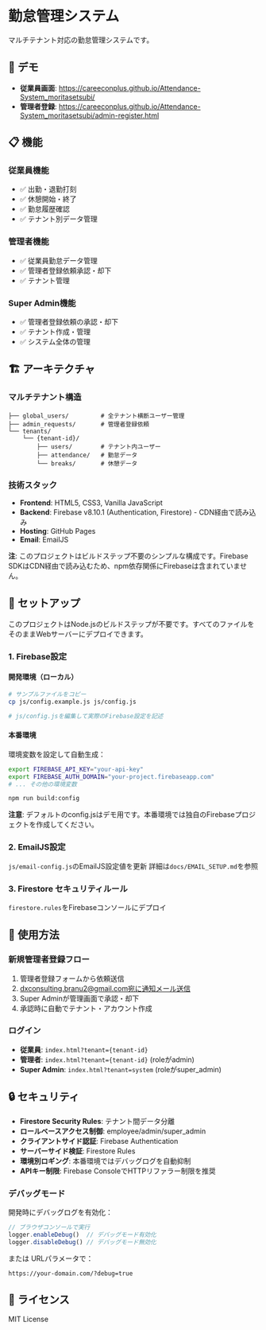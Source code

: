 # 勤怠管理システム

マルチテナント対応の勤怠管理システムです。

## 🚀 デモ

- **従業員画面**: https://careeconplus.github.io/Attendance-System_moritasetsubi/
- **管理者登録**: https://careeconplus.github.io/Attendance-System_moritasetsubi/admin-register.html

## 📋 機能

### 従業員機能
- ✅ 出勤・退勤打刻
- ✅ 休憩開始・終了
- ✅ 勤怠履歴確認
- ✅ テナント別データ管理

### 管理者機能
- ✅ 従業員勤怠データ管理
- ✅ 管理者登録依頼承認・却下
- ✅ テナント管理

### Super Admin機能
- ✅ 管理者登録依頼の承認・却下
- ✅ テナント作成・管理
- ✅ システム全体の管理

## 🏗️ アーキテクチャ

### マルチテナント構造
```
├── global_users/         # 全テナント横断ユーザー管理
├── admin_requests/       # 管理者登録依頼
└── tenants/
    └── {tenant-id}/
        ├── users/        # テナント内ユーザー
        ├── attendance/   # 勤怠データ
        └── breaks/       # 休憩データ
```

### 技術スタック
- **Frontend**: HTML5, CSS3, Vanilla JavaScript
- **Backend**: Firebase v8.10.1 (Authentication, Firestore) - CDN経由で読み込み
- **Hosting**: GitHub Pages
- **Email**: EmailJS

**注**: このプロジェクトはビルドステップ不要のシンプルな構成です。Firebase SDKはCDN経由で読み込むため、npm依存関係にFirebaseは含まれていません。

## 🔧 セットアップ

このプロジェクトはNode.jsのビルドステップが不要です。すべてのファイルをそのままWebサーバーにデプロイできます。

### 1. Firebase設定

#### 開発環境（ローカル）
```bash
# サンプルファイルをコピー
cp js/config.example.js js/config.js

# js/config.jsを編集して実際のFirebase設定を記述
```

#### 本番環境
環境変数を設定して自動生成：
```bash
export FIREBASE_API_KEY="your-api-key"
export FIREBASE_AUTH_DOMAIN="your-project.firebaseapp.com"
# ... その他の環境変数

npm run build:config
```

**注意**: デフォルトのconfig.jsはデモ用です。本番環境では独自のFirebaseプロジェクトを作成してください。

### 2. EmailJS設定
`js/email-config.js`のEmailJS設定値を更新
詳細は`docs/EMAIL_SETUP.md`を参照

### 3. Firestore セキュリティルール
`firestore.rules`をFirebaseコンソールにデプロイ

## 📝 使用方法

### 新規管理者登録フロー
1. 管理者登録フォームから依頼送信
2. dxconsulting.branu2@gmail.com宛に通知メール送信
3. Super Adminが管理画面で承認・却下
4. 承認時に自動でテナント・アカウント作成

### ログイン
- **従業員**: `index.html?tenant={tenant-id}`
- **管理者**: `index.html?tenant={tenant-id}` (roleがadmin)
- **Super Admin**: `index.html?tenant=system` (roleがsuper_admin)

## 🔒 セキュリティ

- **Firestore Security Rules**: テナント間データ分離
- **ロールベースアクセス制御**: employee/admin/super_admin
- **クライアントサイド認証**: Firebase Authentication
- **サーバーサイド検証**: Firestore Rules
- **環境別ロギング**: 本番環境ではデバッグログを自動抑制
- **APIキー制限**: Firebase ConsoleでHTTPリファラー制限を推奨

### デバッグモード

開発時にデバッグログを有効化：
```javascript
// ブラウザコンソールで実行
logger.enableDebug()  // デバッグモード有効化
logger.disableDebug() // デバッグモード無効化
```

または URLパラメータで：
```
https://your-domain.com/?debug=true
```

## 📄 ライセンス

MIT License
